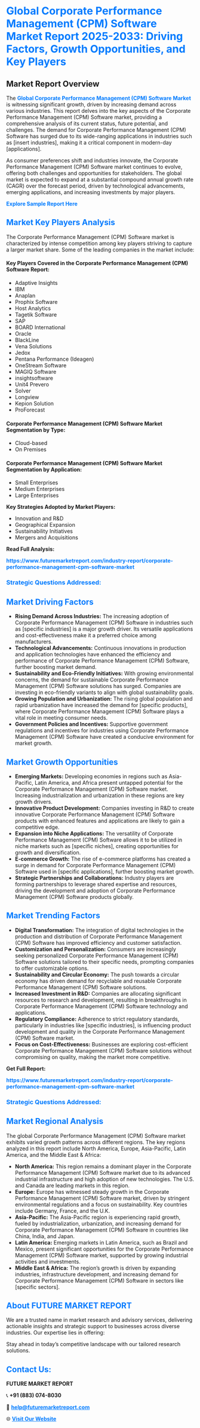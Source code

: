 <h1 style="color: #007BFF;">Global Corporate Performance Management (CPM) Software Market Report 2025-2033: Driving Factors, Growth Opportunities, and Key Players</h1>

<section id="overview">
<h2>Market Report Overview</h2>
<p>The <a href="https://www.futuremarketreport.com/industry-report/corporate-performance-management-cpm-software-market" style="color: #007BFF; text-decoration: none;"><strong>Global Corporate Performance Management (CPM) Software Market</strong></a> is witnessing significant growth, driven by increasing demand across various industries. This report delves into the key aspects of the Corporate Performance Management (CPM) Software market, providing a comprehensive analysis of its current status, future potential, and challenges. The demand for Corporate Performance Management (CPM) Software has surged due to its wide-ranging applications in industries such as [insert industries], making it a critical component in modern-day [applications].</p>
<p>As consumer preferences shift and industries innovate, the Corporate Performance Management (CPM) Software market continues to evolve, offering both challenges and opportunities for stakeholders. The global market is expected to expand at a substantial compound annual growth rate (CAGR) over the forecast period, driven by technological advancements, emerging applications, and increasing investments by major players.</p>
</section>

<section id="overview">
<p><a href="https://www.futuremarketreport.com/request-sample/reportId=41768" style="color: #007BFF; text-decoration: none;"><strong>Explore Sample Report Here</strong></a></p>
</section>

<section id="key-players">
<h2 style="color: #007BFF;">Market Key Players Analysis</h2>
<p>The Corporate Performance Management (CPM) Software market is characterized by intense competition among key players striving to capture a larger market share. Some of the leading companies in the market include:</p>
<h4>Key Players Covered in the Corporate Performance Management (CPM) Software Report:</h4>
<ul><li>Adaptive Insights</li><li>IBM</li><li>Anaplan</li><li>Prophix Software</li><li>Host Analytics</li><li>Tagetik Software</li><li>SAP</li><li>BOARD International</li><li>Oracle</li><li>BlackLine</li><li>Vena Solutions</li><li>Jedox</li><li>Pentana Performance (Ideagen)</li><li>OneStream Software</li><li>MAGIQ Software</li><li>insightsoftware</li><li>Unit4 Prevero</li><li>Solver</li><li>Longview</li><li>Kepion Solution</li><li>ProForecast</li></ul>
<h4>Corporate Performance Management (CPM) Software Market Segmentation by Type:</h4>
<ul><li>Cloud-based</li><li>On Premises</li></ul>

<h4>Corporate Performance Management (CPM) Software Market Segmentation by Application:</h4>
<ul><li>Small Enterprises</li><li>Medium Enterprises</li><li>Large Enterprises</li></ul>
<p><strong>Key Strategies Adopted by Market Players:</strong></p>
<ul>
<li>Innovation and R&D</li>
<li>Geographical Expansion</li>
<li>Sustainability Initiatives</li>
<li>Mergers and Acquisitions</li>
</ul>
</section>

<section>
<p><strong>Read Full Analysis: </strong></p><a href="https://www.futuremarketreport.com/industry-report/corporate-performance-management-cpm-software-market" style="color: #007BFF; text-decoration: none;"><strong>https://www.futuremarketreport.com/industry-report/corporate-performance-management-cpm-software-market</strong></a>
<h3 style="color: #007BFF;">Strategic Questions Addressed:</h3>
</section>

<section id="driving-factors">
<h2 style="color: #007BFF;">Market Driving Factors</h2>
<ul>
<li><strong>Rising Demand Across Industries:</strong> The increasing adoption of Corporate Performance Management (CPM) Software in industries such as [specific industries] is a major growth driver. Its versatile applications and cost-effectiveness make it a preferred choice among manufacturers.</li>
<li><strong>Technological Advancements:</strong> Continuous innovations in production and application technologies have enhanced the efficiency and performance of Corporate Performance Management (CPM) Software, further boosting market demand.</li>
<li><strong>Sustainability and Eco-Friendly Initiatives:</strong> With growing environmental concerns, the demand for sustainable Corporate Performance Management (CPM) Software solutions has surged. Companies are investing in eco-friendly variants to align with global sustainability goals.</li>
<li><strong>Growing Population and Urbanization:</strong> The rising global population and rapid urbanization have increased the demand for [specific products], where Corporate Performance Management (CPM) Software plays a vital role in meeting consumer needs.</li>
<li><strong>Government Policies and Incentives:</strong> Supportive government regulations and incentives for industries using Corporate Performance Management (CPM) Software have created a conducive environment for market growth.</li>
</ul>
</section>

<section id="growth-opportunities">
<h2 style="color: #007BFF;">Market Growth Opportunities</h2>
<ul>
<li><strong>Emerging Markets:</strong> Developing economies in regions such as Asia-Pacific, Latin America, and Africa present untapped potential for the Corporate Performance Management (CPM) Software market. Increasing industrialization and urbanization in these regions are key growth drivers.</li>
<li><strong>Innovative Product Development:</strong> Companies investing in R&D to create innovative Corporate Performance Management (CPM) Software products with enhanced features and applications are likely to gain a competitive edge.</li>
<li><strong>Expansion into Niche Applications:</strong> The versatility of Corporate Performance Management (CPM) Software allows it to be utilized in niche markets such as [specific niches], creating opportunities for growth and diversification.</li>
<li><strong>E-commerce Growth:</strong> The rise of e-commerce platforms has created a surge in demand for Corporate Performance Management (CPM) Software used in [specific applications], further boosting market growth.</li>
<li><strong>Strategic Partnerships and Collaborations:</strong> Industry players are forming partnerships to leverage shared expertise and resources, driving the development and adoption of Corporate Performance Management (CPM) Software products globally.</li>
</ul>
</section>

<section id="trending-factors">
<h2 style="color: #007BFF;">Market Trending Factors</h2>
<ul>
<li><strong>Digital Transformation:</strong> The integration of digital technologies in the production and distribution of Corporate Performance Management (CPM) Software has improved efficiency and customer satisfaction.</li>
<li><strong>Customization and Personalization:</strong> Consumers are increasingly seeking personalized Corporate Performance Management (CPM) Software solutions tailored to their specific needs, prompting companies to offer customizable options.</li>
<li><strong>Sustainability and Circular Economy:</strong> The push towards a circular economy has driven demand for recyclable and reusable Corporate Performance Management (CPM) Software solutions.</li>
<li><strong>Increased Investment in R&D:</strong> Companies are allocating significant resources to research and development, resulting in breakthroughs in Corporate Performance Management (CPM) Software technology and applications.</li>
<li><strong>Regulatory Compliance:</strong> Adherence to strict regulatory standards, particularly in industries like [specific industries], is influencing product development and quality in the Corporate Performance Management (CPM) Software market.</li>
<li><strong>Focus on Cost-Effectiveness:</strong> Businesses are exploring cost-efficient Corporate Performance Management (CPM) Software solutions without compromising on quality, making the market more competitive.</li>
</ul>
</section>

<section>
<p><strong>Get Full Report: </strong></p><a href="https://www.futuremarketreport.com/industry-report/corporate-performance-management-cpm-software-market" style="color: #007BFF; text-decoration: none;"><strong>https://www.futuremarketreport.com/industry-report/corporate-performance-management-cpm-software-market</strong></a>
<h3 style="color: #007BFF;">Strategic Questions Addressed:</h3>
</section>


<section id="regional-analysis">
<h2 style="color: #007BFF;">Market Regional Analysis</h2>
<p>The global Corporate Performance Management (CPM) Software market exhibits varied growth patterns across different regions. The key regions analyzed in this report include North America, Europe, Asia-Pacific, Latin America, and the Middle East & Africa:</p>
<ul>
<li><strong>North America:</strong> This region remains a dominant player in the Corporate Performance Management (CPM) Software market due to its advanced industrial infrastructure and high adoption of new technologies. The U.S. and Canada are leading markets in this region.</li>
<li><strong>Europe:</strong> Europe has witnessed steady growth in the Corporate Performance Management (CPM) Software market, driven by stringent environmental regulations and a focus on sustainability. Key countries include Germany, France, and the U.K.</li>
<li><strong>Asia-Pacific:</strong> The Asia-Pacific region is experiencing rapid growth, fueled by industrialization, urbanization, and increasing demand for Corporate Performance Management (CPM) Software in countries like China, India, and Japan.</li>
<li><strong>Latin America:</strong> Emerging markets in Latin America, such as Brazil and Mexico, present significant opportunities for the Corporate Performance Management (CPM) Software market, supported by growing industrial activities and investments.</li>
<li><strong>Middle East & Africa:</strong> The region’s growth is driven by expanding industries, infrastructure development, and increasing demand for Corporate Performance Management (CPM) Software in sectors like [specific sectors].</li>
</ul>
</section>

<footer>
<h2 style="color: #007BFF;">About FUTURE MARKET REPORT</h2>
<p>We are a trusted name in market research and advisory services, delivering actionable insights and strategic support to businesses across diverse industries. Our expertise lies in offering:</p>

<p>Stay ahead in today’s competitive landscape with our tailored research solutions.</p>

<h2 style="color: #007BFF;">Contact Us:</h2>
<p><strong>FUTURE MARKET REPORT</strong></p>
<p>📞 <strong>+91 (883) 074-8030</strong></p>
<p>📧 <strong><a href="mailto:help@futuremarketreport.com" style="color: #007BFF;">help@futuremarketreport.com</a></strong></p>
<p>🌐 <strong><a href="https://www.futuremarketreport.com/" style="color: #007BFF;">Visit Our Website</a></strong></p>
</footer>